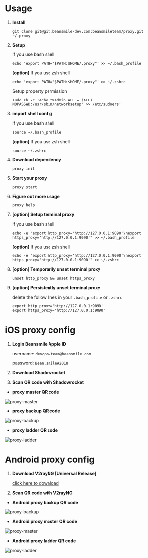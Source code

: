 # Usage
1. **Install** 
    ```
    git clone git@git.beansmile-dev.com:beansmileteam/proxy.git ~/.proxy
    ```

2. **Setup**

    If you use bash shell 
    ```
    echo 'export PATH="$PATH:$HOME/.proxy"' >> ~/.bash_profile
    ```
    
    **[option]** If you use zsh shell 
    ```
    echo 'export PATH="$PATH:$HOME/.proxy"' >> ~/.zshrc
    ```
    
    Setup property permission
    ```
    sudo sh -c 'echo "%admin ALL = (ALL) NOPASSWD:/usr/sbin/networksetup" >> /etc/sudoers' 
    ```
3. **import shell config**
    
    If you use bash shell
    ```
    source ~/.bash_profile
    ``` 
    
    **[option]** If you use zsh shell
    ```
    source ~/.zshrc
    ```
4. **Download dependency**
    ```
    proxy init
    ```

5. **Start your proxy**
    ```
    proxy start
    ```
    
6. **Figure out more usage**
    ```
    proxy help
    ```

7. **[option] Setup terminal proxy**
    
    If you use bash shell
    ```
    echo -e "export http_proxy='http://127.0.0.1:9090'\nexport https_proxy='http://127.0.0.1:9090'" >> ~/.bash_profile
    ```
    **[option]** If you use zsh shell 
    ```
    echo -e "export http_proxy='http://127.0.0.1:9090'\nexport https_proxy='http://127.0.0.1:9090'" >> ~/.zshrc
    ```
    
8. **[option] Temporarily unset terminal proxy**
    ```
    unset http_proxy && unset https_proxy
    ```

9. **[option] Persistently unset terminal proxy**
    
    delete the follow lines in your `.bash_profile` or `.zshrc`
    ```
    export http_proxy='http://127.0.0.1:9090'
    export https_proxy='http://127.0.0.1:9090'
    ```
    
# iOS proxy config

1. **Login Beansmile Apple ID**
    
    username: `devops-team@beansmile.com`
    
    password: `Bean.smile#2018`

2. **Download Shadowrocket**
3. **Scan QR code with Shadowrocket**
    
  - **proxy master QR code**
  
  ![proxy-master](https://git.beansmile-dev.com/beansmileteam/proxy/uploads/74320988d5223d25f4cc89bb3eeac5ec/IMG_0382.jpeg)
  
  - **proxy backup QR code**
  
  ![proxy-backup](https://git.beansmile-dev.com/beansmileteam/proxy/uploads/40fda7769992bfafddd2f66d70094878/dNwyo9kITE+7AFHAMnTb3g_thumb_2d7.jpg)
  
  - **proxy ladder QR code**
  
  ![proxy-ladder](https://git.beansmile-dev.com/beansmileteam/proxy/uploads/515150e6580e78ea937036ee9e447d3c/seeJcoXZQs6NnM6kh5CQ4A_thumb_2d8.jpg)
  
# Android proxy config

1. **Download V2rayNG [Universal Release]**

    [click here to download](https://github.com/2dust/v2rayNG/releases)
    
2. **Scan QR code with V2rayNG**
   
  - **Android proxy backup QR code**
  
  ![proxy-backup](https://git.beansmile-dev.com/beansmileteam/proxy/uploads/ee7fe138f69da88f1de6122020e5c0f9/proxy-backup.png)
   
  - **Android proxy master QR code**
  
  ![proxy-master](https://git.beansmile-dev.com/beansmileteam/proxy/uploads/767e785e53b52c0d42164ddda55e42ea/proxy-master.png)
   
  - **Android proxy ladder QR code**
  
  ![proxy-ladder](https://git.beansmile-dev.com/beansmileteam/proxy/uploads/d05dee6840bded25bda91e111be76282/proxy-ladder.png)